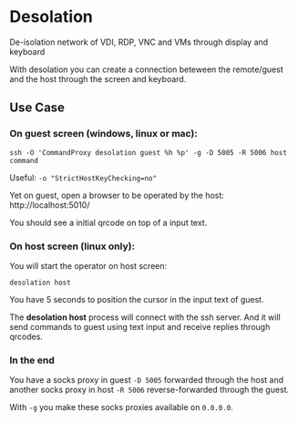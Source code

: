 # Desolation
De-isolation network of VDI, RDP, VNC and VMs through display and keyboard

With desolation you can create a connection beteween the remote/guest and the host through the screen and keyboard.

## Use Case

### On guest screen (windows, linux or mac):

```shell
ssh -O 'CommandProxy desolation guest %h %p' -g -D 5005 -R 5006 host command
```

Useful: `-o "StrictHostKeyChecking=no"`

Yet on guest, open a browser to be operated by the host: http://localhost:5010/

You should see a initial qrcode on top of a input text.

### On host screen (linux only):

You will start the operator on host screen:

```shell
desolation host
```

You have 5 seconds to position the cursor in the input text of guest.

The **desolation host** process will connect with the ssh server. And it will send commands to guest using text input and receive replies through qrcodes. 

### In the end

You have a socks proxy in guest `-D 5005` forwarded through the host and another socks proxy in host `-R 5006` reverse-forwarded through the guest.

With `-g` you make these socks proxies available on `0.0.0.0`.

